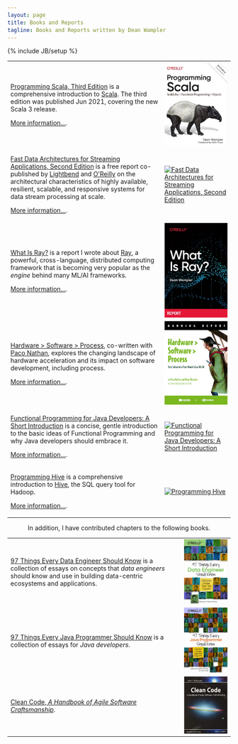 ```yaml
---
layout: page
title: Books and Reports
tagline: Books and Reports written by Dean Wampler
---
```

{% include JB/setup %}

<table class="book-page-table">
  <tr>
    <td class="book-descriptions">
      <p><a href="programmingscala.html">Programming Scala, Third Edition</a> is a comprehensive introduction to <a href="https://scala-lang.org" target="scala">Scala</a>. The third edition was published Jun 2021, covering the new Scala 3 release.</p>
      <p><a href="programmingscala.html">More information...</a>.</p>
    </td>
    <td class="book-descriptions">
      <a href="programmingscala.html" class="books-book" target="book"><img src="/assets/images/prog_scala_3ed_comp-quarter_size.jpg" alt="Programming Scala, Third Edition"/></a>
    </td>
  </tr>
  <tr>
    <td class="book-descriptions">
      <p><a href="fd-arch-streaming.html" target="book">Fast Data Architectures for Streaming Applications, Second Edition</a> is a free report co-published by <a href="https://lightbend.com" target="lightbend">Lightbend</a> and <a href="https://oreilly.com" target="oreilly">O'Reilly</a> on the architectural characteristics of highly available, resilient, scalable, and responsive systems for data stream processing at scale.</p>
      <p><a href="fd-arch-streaming.html">More information...</a>.</p>
    </td>
    <td class="book-descriptions">
          <a href="fd-arch-streaming.html" class="books-book" target="book"><img src="/assets/images/FastDataArch-StreamingApps-2ndEd-256x337.png" alt="Fast Data Architectures for Streaming Applications, Second Edition"/></a>
    </td>
  </tr>
  <tr>
    <td class="book-descriptions">
      <p><a href="what-is-ray.html" target="book">What Is Ray?</a> is a report I wrote about <a href="https://ray.io">Ray</a>, a powerful, cross-language, distributed computing framework that is becoming very popular as the <em>engine</em> behind many ML/AI frameworks.</p>
      <p><a href="what-is-ray.html">More information...</a>.</p>
    </td>
    <td class="book-descriptions">
        <a href="what-is-ray.html" class="books-book" target="book"><img src="/assets/images/WhatIsRay.jpg" alt="What Is Ray?"/></a>
    </td>
  </tr>
  <tr>
    <td class="book-descriptions">
      <p><a href="https://www.nvidia.com/en-us/ai-data-science/resources/hardware-software-process-book/" target="nvidia">Hardware &gt; Software &gt; Process</a>, co-written with <a href="https://derwen.ai/paco">Paco Nathan</a>, explores the changing landscape of hardware acceleration and its impact on software development, including process.</p>
      <p><a href="hardware-software-process.html">More information...</a>.</p>
    </td>
    <td class="book-descriptions">
        <a href="hardware-software-process.html" class="books-book" target="book"><img src="/assets/images/HardwareSoftwareProcess-256x337.png" alt="Hardware > Software > Process"/></a>
    </td>
  </tr>
  <tr>
    <td class="book-descriptions">
      <p><a href="fpjava.html" target="book">Functional Programming for Java Developers: A Short Introduction</a> is a concise, gentle introduction to the basic ideas of <span class="keyword">Functional Programming</span> and why Java developers should embrace it.</p>
      <p><a href="fpjava.html">More information...</a>.</p>
    </td>
    <td class="book-descriptions">
        <a href="fpjava.html" class="books-book" target="book"><img src="/assets/images/FPforJavaDevsCover_256x337.png" alt="Functional Programming for Java Developers: A Short Introduction"/></a> 
    </td>
  </tr>
  <tr>
    <td class="book-descriptions">
      <p><a href="programminghive.html" target="book">Programming Hive</a> is a comprehensive introduction to <a href="https://hive.apache.org" target="hive">Hive</a>, the SQL query tool for Hadoop.</p>
      <p><a href="programminghive.html">More information...</a>.</p>
    </td>
    <td class="book-descriptions">
        <a href="programminghive.html" class="books-book" target="book"><img src="/assets/images/prog_hive_mech_cover_front_252x331.png" alt="Programming Hive"/></a>
    </td>
  </tr>
</table>

<center>In addition, I have contributed chapters to the following books.</center>

<table class="book-page-table">
  <tr>
    <td class="book-descriptions">
      <p><a href="https://www.oreilly.com/library/view/97-things-every/9781492062400/" target="book">97 Things Every Data Engineer Should Know</a> is a collection of essays on concepts that <em>data engineers</em> should know and use in building data-centric ecosystems and applications.</p>
    </td>
    <td class="book-descriptions">
        <a href="https://www.oreilly.com/library/view/97-things-every/9781492062400/" class="books-book" target="book"><img src="/assets/images/97-data-engineer.jpg" alt="97 Things"/></a>
    </td>
  </tr>
  <tr>
    <td class="book-descriptions">
      <p><a href="https://www.oreilly.com/library/view/97-things-every/9781491952689/" target="book">97 Things Every Java Programmer Should Know</a> is a collection of essays for <em>Java developers</em>.</p>
    </td>
    <td class="book-descriptions">
        <a href="https://www.oreilly.com/library/view/97-things-every/9781491952689/" class="books-book" target="book"><img src="/assets/images/97-java-programmer.jpg" alt="97 Things"/></a>
    </td>
  </tr>
  <tr>
    <td class="book-descriptions">
      <p><a href="https://www.amazon.com/Clean-Code-Handbook-Software-Craftsmanship/dp/0132350882" target="book">Clean Code, <em>A Handbook of Agile Software Craftsmanship</em></a>.</p>
    </td>
    <td class="book-descriptions">
        <a href="https://www.amazon.com/Clean-Code-Handbook-Software-Craftsmanship/dp/0132350882" class="books-book" target="book"><img src="/assets/images/clean-code.jpg" alt="97 Things"/></a>
    </td>
  </tr>
</table>
